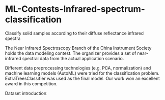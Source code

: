 # ML-Contests-Infrared-spectrum-classification
Classify solid samples according to their diffuse reflectance infrared spectra

The Near Infrared Spectroscopy Branch of the China Instrument Society holds the data modeling contest. The organizer provides a set of near-infrared spectral data from the actual application scenario.

Different data preprocessing technologies (e.g. PCA, normalization) and machine learning models (AutoML) were tried for the classification problem. ExtraTreesClassifier was used as the final model. Our work won an excellent award in this competition.



Dataset introduction:
